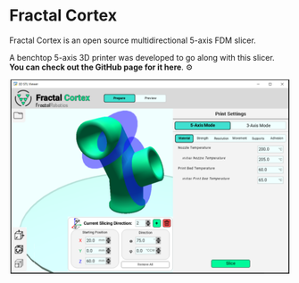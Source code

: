 # Fractal Cortex

Fractal Cortex is an open source multidirectional 5-axis FDM slicer.

A benchtop 5-axis 3D printer was developed to go along with this slicer. **You can check out the GitHub page for it here**. ⚙️

<p align="center">
  <img src="./examples/GUI_Prepare_Screenshot.PNG" width="500">
</p>